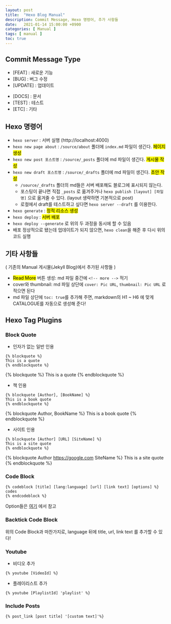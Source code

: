 ```yaml
---
layout: post
title:  "Hexo Blog Manual"
description: Commit Message, Hexo 명령어, 추가 사항들
date:   2021-01-14 15:00:00 +0900
categories: [ Manual ]
tags: [ manual ]
toc: true
---
```


## Commit Message Type

- [FEAT] : 새로운 기능
- [BUG] : 버그 수정
- [UPDATE] : 업데이트
<!-- more -->
- [DOCS] : 문서
- [TEST] : 테스트
- [ETC] : 기타

## Hexo 명령어

- `hexo server` : 서버 실행 (http://localhost:4000)
- `hexo new page about` : `/source/about` 폴더에 `index.md` 파일이 생긴다. <mark>페이지 생성</mark> 
- `hexo new post 포스트명` : `/source/_posts` 폴더에 md 파일이 생긴다.  <mark>게시물 작성</mark> 
- `hexo new draft 포스트명` : `/source/_drafts` 폴더에 md 파일이 생긴다. <mark>초안 작성</mark>
  - `/source/_drafts` 폴더의 md들은 서버 배포해도 블로그에 표시되지 않는다.
  - 포스팅이 끝나면 직접 `_posts` 로 옮겨주거나 `hexo publish [layout] [파일명]` 으로 옮겨줄 수 있다. (layout 생략하면 기본적으로 post)
  - 로컬에서 draft를 테스트하고 싶다면 `hexo server --draft` 를 이용한다.
- `hexo generate` : <mark>정적 리소스 생성</mark> 
- `hexo deploy` : <mark>서버 배포</mark> 
- `hexo deploy --generate` 로 위의 두 과정을 동시에 할 수 있음
- 배포 정상적으로 됐는데 업데이트가 되지 않으면, `hexo clean`을 해준 후 다시 위의 코드 실행



## 기타 사항들

( 기존의 Manual 게시물(Jekyll Blog)에서 추가된 사항들 )

- <mark>Read More</mark> 버튼 생성: md 파일 중간에 `<!-- more -->` 적기
- cover와 thumbnail: md 파일 상단에 `cover: Pic URL`, `thumbnail: Pic URL` 로 적으면 된다
- md 파일 상단에 `toc: true`를 추가해 주면, markdown의 H1 ~ H6 에 맞게 CATALOGUE를 자동으로 생성해 준다!

## Hexo Tag Plugins

### Block Quote
- 인자가 없는 일반 인용
```
{% blockquote %}
This is a quote
{% endblockquote %}
```
{% blockquote %}
This is a quote
{% endblockquote %}

- 책 인용
```
{% blockquote [Author], [BookName] %}
This is a book quote
{% endblockquote %}
```
{% blockquote Author, BookName %}
This is a book quote
{% endblockquote %}

- 사이트 인용
```
{% blockquote [Author] [URL] [SiteName] %}
This is a site quote
{% endblockquote %}
```

{% blockquote Author https://google.com SiteName %}
This is a site quote
{% endblockquote %}

### Code Block
```
{% codeblock [title] [lang:language] [url] [link text] [options] %}
codes
{% endcodeblock %}
```
Option들은 [여기](https://hexo.io/ko/docs/tag-plugins.html#Code-Block) 에서 참고

### Backtick Code Block
위의 Code Block과 마찬가지로, language 뒤에 title, url, link text 를 추가할 수 있다!

### Youtube
- 비디오 추가
```
{% youtube [VideoId] %}
```

- 플레이리스트 추가
```
{% youtube [PlaylistId] 'playlist' %}
```


### Include Posts
```
{% post_link [post title] '[custom text]'%}
```

